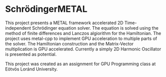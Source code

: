 # SchrödingerMETAL
This project presents a METAL framework accelerated 2D Time-independent Schrödinger equation solver.
The equation is solved using the method of finite differences and Lanczos algiorithm for the Hamiltonian.
The project uses metal-cpp to implement GPU acceleration to multiple parts of the solver. The Hamiltonian construction and the Matrix-Vector multiplication is GPU accelerated.
Currently a simply 2D Harmonic Oscillator is presented as potential.

This project was created as an assignment for GPU Programming class at Eötvös Loránd University.
